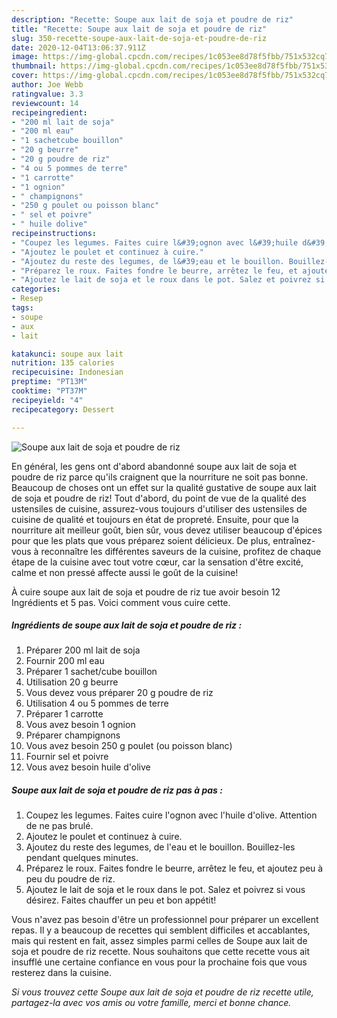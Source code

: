 ```yaml
---
description: "Recette: Soupe aux lait de soja et poudre de riz"
title: "Recette: Soupe aux lait de soja et poudre de riz"
slug: 350-recette-soupe-aux-lait-de-soja-et-poudre-de-riz
date: 2020-12-04T13:06:37.911Z
image: https://img-global.cpcdn.com/recipes/1c053ee8d78f5fbb/751x532cq70/soupe-aux-lait-de-soja-et-poudre-de-riz-photo-principale-de-la-recette.jpg
thumbnail: https://img-global.cpcdn.com/recipes/1c053ee8d78f5fbb/751x532cq70/soupe-aux-lait-de-soja-et-poudre-de-riz-photo-principale-de-la-recette.jpg
cover: https://img-global.cpcdn.com/recipes/1c053ee8d78f5fbb/751x532cq70/soupe-aux-lait-de-soja-et-poudre-de-riz-photo-principale-de-la-recette.jpg
author: Joe Webb
ratingvalue: 3.3
reviewcount: 14
recipeingredient:
- "200 ml lait de soja"
- "200 ml eau"
- "1 sachetcube bouillon"
- "20 g beurre"
- "20 g poudre de riz"
- "4 ou 5 pommes de terre"
- "1 carrotte"
- "1 ognion"
- " champignons"
- "250 g poulet ou poisson blanc"
- " sel et poivre"
- " huile dolive"
recipeinstructions:
- "Coupez les legumes. Faites cuire l&#39;ognon avec l&#39;huile d&#39;olive. Attention de ne pas brulé."
- "Ajoutez le poulet et continuez à cuire."
- "Ajoutez du reste des legumes, de l&#39;eau et le bouillon. Bouillez-les pendant quelques minutes."
- "Préparez le roux. Faites fondre le beurre, arrêtez le feu, et ajoutez peu à peu du poudre de riz."
- "Ajoutez le lait de soja et le roux dans le pot. Salez et poivrez si vous désirez. Faites chauffer un peu et bon appétit!"
categories:
- Resep
tags:
- soupe
- aux
- lait

katakunci: soupe aux lait 
nutrition: 135 calories
recipecuisine: Indonesian
preptime: "PT13M"
cooktime: "PT37M"
recipeyield: "4"
recipecategory: Dessert

---
```



![Soupe aux lait de soja et poudre de riz](https://img-global.cpcdn.com/recipes/1c053ee8d78f5fbb/751x532cq70/soupe-aux-lait-de-soja-et-poudre-de-riz-photo-principale-de-la-recette.jpg)

En général, les gens ont d'abord abandonné soupe aux lait de soja et poudre de riz parce qu'ils craignent que la nourriture ne soit pas bonne. Beaucoup de choses ont un effet sur la qualité gustative de soupe aux lait de soja et poudre de riz! Tout d'abord, du point de vue de la qualité des ustensiles de cuisine, assurez-vous toujours d'utiliser des ustensiles de cuisine de qualité et toujours en état de propreté. Ensuite, pour que la nourriture ait meilleur goût, bien sûr, vous devez utiliser beaucoup d'épices pour que les plats que vous préparez soient délicieux. De plus, entraînez-vous à reconnaître les différentes saveurs de la cuisine, profitez de chaque étape de la cuisine avec tout votre cœur, car la sensation d'être excité, calme et non pressé affecte aussi le goût de la cuisine!

<!--inarticleads1-->

À cuire soupe aux lait de soja et poudre de riz tue avoir besoin 12 Ingrédients et 5 pas. Voici comment vous cuire cette.

##### Ingrédients de soupe aux lait de soja et poudre de riz :

1. Préparer 200 ml lait de soja
1. Fournir 200 ml eau
1. Préparer 1 sachet/cube bouillon
1. Utilisation 20 g beurre
1. Vous devez vous préparer 20 g poudre de riz
1. Utilisation 4 ou 5 pommes de terre
1. Préparer 1 carrotte
1. Vous avez besoin 1 ognion
1. Préparer  champignons
1. Vous avez besoin 250 g poulet (ou poisson blanc)
1. Fournir  sel et poivre
1. Vous avez besoin  huile d&#39;olive




<!--inarticleads2-->

##### Soupe aux lait de soja et poudre de riz pas à pas :

1. Coupez les legumes. Faites cuire l&#39;ognon avec l&#39;huile d&#39;olive. Attention de ne pas brulé.
1. Ajoutez le poulet et continuez à cuire.
1. Ajoutez du reste des legumes, de l&#39;eau et le bouillon. Bouillez-les pendant quelques minutes.
1. Préparez le roux. Faites fondre le beurre, arrêtez le feu, et ajoutez peu à peu du poudre de riz.
1. Ajoutez le lait de soja et le roux dans le pot. Salez et poivrez si vous désirez. Faites chauffer un peu et bon appétit!




<!--inarticleads1-->

<p>
Vous n'avez pas besoin d'être un professionnel pour préparer un excellent repas. Il y a beaucoup de recettes qui semblent difficiles et accablantes, mais qui restent en fait, assez simples parmi celles de Soupe aux lait de soja et poudre de riz recette. Nous souhaitons que cette recette vous ait insufflé une certaine confiance en vous pour la prochaine fois que vous resterez dans la cuisine.
</p>

<p>
<i>Si vous trouvez cette Soupe aux lait de soja et poudre de riz recette utile, partagez-la avec vos amis ou votre famille, merci et bonne chance.</i>
</p>
